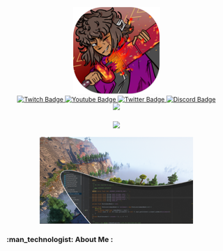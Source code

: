 
<div id="header" align="center">
    <img src="assets/nick_icon.png" alt="Nicolas D. Kamado" width="200" height="200">
</div>
<div id="badges" align="center">
    <a href="https://twitter.com/1NickOman1">
        <img src="https://img.shields.io/twitch/status/1nickoman1?color=purple&label=twitch&logo=twitch&logoColor=purple&style=for-the-badge" alt="Twitch Badge"/>
    </a>
    <a href="https://www.youtube.com/channel/UCo7OfF6_pCAutcq0848uUng">
        <img src="https://img.shields.io/youtube/channel/subscribers/UCo7OfF6_pCAutcq0848uUng?color=red&label=YouTube&logo=YouTube&logoColor=red&style=for-the-badge" alt="Youtube Badge"/>
    </a>
    <a href="https://www.twitch.tv/1nickoman1">
        <img src="https://img.shields.io/twitter/follow/1nickoman1?color=blue&label=twitter&logo=twitter&logoColor=blue&style=for-the-badge" alt="Twitter Badge"/>
    </a>
    <a href="https://discord.com/invite/E7FMauxtFG">
        <img src="https://img.shields.io/discord/919377871632482334?color=%237289da%20&label=discord&logo=discord&logoColor=%237289da%20&style=for-the-badge" alt="Discord Badge"/>
    </a>
</div>
<div align="center">
    <a>
        <img src="https://komarev.com/ghpvc/?username=1nickoman1&style=for-the-badge&color=830A80&label=PROFILE+VIEWS">
    <a>
</div>
<div align="center">
    <h3><img src="[![Typing SVG](https://readme-typing-svg.herokuapp.com?color=F71FD9&lines=Wassup+Gamers;Im+a+YouTuber;Im++a+Twitch+Streamer;Im+a+Programmer;Im+a+Film+Maker)](https://git.io/typing-svg)"></h3>
</div>
<p align="center">
<img src="assets/nick_banner.png" width="70%" height="70%">
</p>
<h3> :man_technologist: About Me : <h3>


<!-- BLOG-POST-LIST:END -->